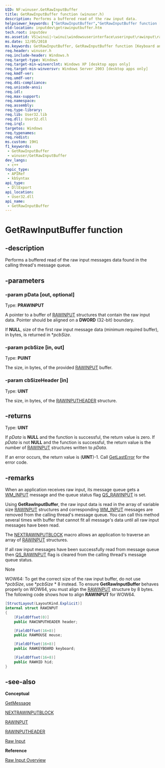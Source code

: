 ```yaml
---
UID: NF:winuser.GetRawInputBuffer
title: GetRawInputBuffer function (winuser.h)
description: Performs a buffered read of the raw input data.
helpviewer_keywords: ["GetRawInputBuffer","GetRawInputBuffer function [Keyboard and Mouse Input]","_win32_GetRawInputBuffer","_win32_getrawinputbuffer_cpp","inputdev.getrawinputbuffer","winui._win32_getrawinputbuffer","winuser/GetRawInputBuffer"]
old-location: inputdev\getrawinputbuffer.htm
tech.root: inputdev
ms.assetid: VS|winui|~\winui\windowsuserinterface\userinput\rawinput\rawinputreference\rawinputfunctions\getrawinputbuffer.htm
ms.date: 12/05/2018
ms.keywords: GetRawInputBuffer, GetRawInputBuffer function [Keyboard and Mouse Input], _win32_GetRawInputBuffer, _win32_getrawinputbuffer_cpp, inputdev.getrawinputbuffer, winui._win32_getrawinputbuffer, winuser/GetRawInputBuffer
req.header: winuser.h
req.include-header: Windows.h
req.target-type: Windows
req.target-min-winverclnt: Windows XP [desktop apps only]
req.target-min-winversvr: Windows Server 2003 [desktop apps only]
req.kmdf-ver: 
req.umdf-ver: 
req.ddi-compliance: 
req.unicode-ansi: 
req.idl: 
req.max-support: 
req.namespace: 
req.assembly: 
req.type-library: 
req.lib: User32.lib
req.dll: User32.dll
req.irql: 
targetos: Windows
req.typenames: 
req.redist: 
ms.custom: 19H1
f1_keywords:
 - GetRawInputBuffer
 - winuser/GetRawInputBuffer
dev_langs:
 - c++
topic_type:
 - APIRef
 - kbSyntax
api_type:
 - DllExport
api_location:
 - User32.dll
api_name:
 - GetRawInputBuffer
---
```


# GetRawInputBuffer function

## -description

Performs a buffered read of the raw input messages data found in the calling thread's message queue.

## -parameters

### -param pData [out, optional]

Type: **PRAWINPUT**

A pointer to a buffer of [RAWINPUT](ns-winuser-rawinput.md) structures that contain the raw input data. Pointer should be aligned on a **DWORD** (32-bit) boundary.

If **NULL**, size of the first raw input message data (minimum required buffer), in bytes, is returned in \**pcbSize*.

### -param pcbSize [in, out]

Type: **PUINT**

The size, in bytes, of the provided [RAWINPUT](ns-winuser-rawinput.md) buffer.

### -param cbSizeHeader [in]

Type: **UINT**

The size, in bytes, of the [RAWINPUTHEADER](ns-winuser-rawinputheader.md) structure.

## -returns

Type: **UINT**

If *pData* is **NULL** and the function is successful, the return value is zero. If *pData* is not **NULL** and the function is successful, the return value is the number of [RAWINPUT](ns-winuser-rawinput.md) structures written to *pData*.

If an error occurs, the return value is (**UINT**)-1. Call [GetLastError](/windows/win32/api/errhandlingapi/nf-errhandlingapi-getlasterror) for the error code.

## -remarks

When an application receives raw input, its message queue gets a [WM_INPUT](/windows/win32/inputdev/wm-input) message and the queue status flag [QS_RAWINPUT](nf-winuser-getqueuestatus.md) is set.

Using **GetRawInputBuffer**, the raw input data is read in the array of variable size [RAWINPUT](ns-winuser-rawinput.md) structures and corresponding [WM_INPUT](/windows/win32/inputdev/wm-input) messages are removed from the calling thread's message queue. You can call this method several times with buffer that cannot fit all message's data until all raw input messages have been read.

The [NEXTRAWINPUTBLOCK](nf-winuser-nextrawinputblock.md) macro allows an application to traverse an array of [RAWINPUT](ns-winuser-rawinput.md) structures.

If all raw input messages have been successfully read from message queue then [QS_RAWINPUT](nf-winuser-getqueuestatus.md) flag is cleared from the calling thread's message queue status.

> [!NOTE]
> WOW64: To get the correct size of the raw input buffer, do not use \**pcbSize*, use \**pcbSize* \* 8 instead. To ensure **GetRawInputBuffer** behaves properly on WOW64, you must align the [RAWINPUT](ns-winuser-rawinput.md) structure by 8 bytes. The following code shows how to align **RAWINPUT** for WOW64.

```csharp
[StructLayout(LayoutKind.Explicit)]
internal struct RAWINPUT
{
    [FieldOffset(0)]
    public RAWINPUTHEADER header;

    [FieldOffset(16+8)]
    public RAWMOUSE mouse;

    [FieldOffset(16+8)]
    public RAWKEYBOARD keyboard;

    [FieldOffset(16+8)]
    public RAWHID hid;
}
```

## -see-also

**Conceptual** 

[GetMessage](nf-winuser-getmessage.md)

[NEXTRAWINPUTBLOCK](nf-winuser-nextrawinputblock.md)

[RAWINPUT](ns-winuser-rawinput.md)

[RAWINPUTHEADER](ns-winuser-rawinputheader.md)

[Raw Input](/windows/win32/inputdev/raw-input)

**Reference**

[Raw Input Overview](/windows/win32/inputdev/about-raw-input)
